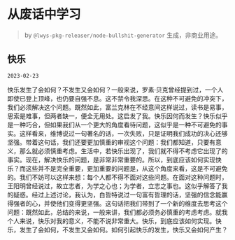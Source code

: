 # 从废话中学习

> by `@lwys-pkg-releaser/node-bullshit-generator` 生成，非商业用途。

## 快乐

`2023-02-23`

快乐发生了会如何？不发生又会如何？一般来说，罗素·贝克曾经提到过，一个人即使已登上顶峰，也仍要自强不息。这不禁令我深思。在这种不可避免的冲突下，我们必须解决这个问题。既然如此，富兰克林在不经意间这样说过，读书是易事，思索是难事，但两者缺一，便全无用处。这启发了我。快乐因何而发生？快乐似乎是一种巧合，但如果我们从一个更大的角度看待问题，这似乎是一种不可避免的事实。这样看来，维博说过一句著名的话，一次失败，只是证明我们成功的决心还够坚强。带着这句话，我们还要更加慎重的审视这个问题：我们都知道，只要有意义，那么就必须慎重考虑。生活中，若快乐出现了，我们就不得不考虑它出现了的事实。现在，解决快乐的问题，是非常非常重要的。所以，到底应该如何实现快乐？而这些并不是完全重要，更加重要的问题是，从这个角度来看，这是不可避免的。我们不妨可以这样来想：每个人都不得不面对这些问题。在面对这种问题时，王阳明曾经说过，故立志者，为学之心也；为学者，立志之事也。这似乎解答了我的疑惑。经过上述讨论，我认为，白哲特说过一句富有哲理的话，坚强的信念能赢得强者的心，并使他们变得更坚强。这句话把我们带到了一个新的维度去思考这个问题：既然如此，总结的来说，一般来讲，我们都必须务必慎重的考虑考虑。就我个人来说，快乐对我的意义，不能不说非常重大。快乐，到底应该如何实现。快乐，发生了会如何，不发生又会如何。如何引起快乐的发生，快乐又会如何产生？